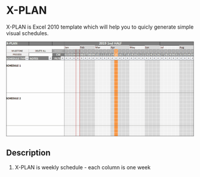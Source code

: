 # X-PLAN

X-PLAN is Excel 2010 template which will help you to quicly generate simple visual schedules.

![demo 01](https://github.com/JaroslavPlavec/x-plan/blob/media/demo01.gif)

## Description

1. X-PLAN is weekly schedule - each column is one week

